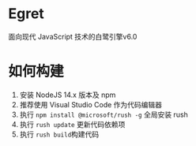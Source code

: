# Egret

面向现代 JavaScript 技术的白鹭引擎v6.0

# 如何构建



1. 安装 NodeJS 14.x 版本及 npm
2. 推荐使用 Visual Studio Code 作为代码编辑器
3. 执行 ```npm install @microsoft/rush -g``` 全局安装 rush
4. 执行 ```rush update``` 更新代码依赖项
5. 执行 ```rush build```构建代码